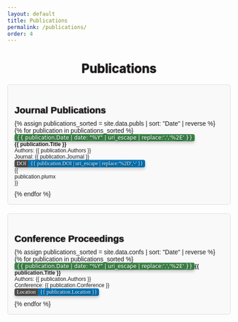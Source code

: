 ```yaml
---
layout: default
title: Publications
permalink: /publications/
order: 4
---
```


<script type="text/javascript" src="//cdn.plu.mx/widget-popup.js"></script>

<style>
  .publications-container {
    background-color: #f9f9f9;
    border: 1px solid #ddd;
    border-radius: 5px;
    padding: 15px;
    margin-bottom: 20px;
    font-family: Arial, sans-serif;
  }
  
  .entry-container {
    width: 100%;
    font-family: Arial, sans-serif;
    display: inline-table;
    vertical-align: top
    }

    .eighty {
    width: 88%;
    
  }
  .twenty {
    width: 10%;
    
  }


h1 {
  text-shadow: 0 0 2px #140000;
}
  .publications-title {
    font-size: 1.5em;
    margin-bottom: 10px;
  }
  ul {
    list-style: none;
    padding: 0;
    margin: 0;
  }
  li {
    margin-bottom: 10px;
    font-size: 12px;
  }
  .badge-container {
    display: inline-block;
    font-family: "Times New Roman", Times, serif; /* Change font to Times New Roman */
    font-size: 12px;
    font-weight: normal;
    border-radius: 4px; /* Adjust border-radius as needed for roundness */
    overflow: hidden;
    box-shadow: 0 4px 6px rgba(0, 0, 0, 0.2); /* Shadow effect */
    text-shadow: 2px 2px 6px rgba(0, 0, 0, 0.8); /* Add shadow effect to the text */
    text-rendering: "geometricPrecision";
}
.content {
    display: inline-block;
    padding: 1px 5px;
    margin-right: 0; /* Remove margin between elements */
}
.doi {
    background-color: #4f4f4f;
    text-rendering: "geometricPrecision";
    color: #fff;
    font-family: "Verdana,Geneva,DejaVu Sans,sans-serif";
}
.badge {
    background-color: #0375b6;
    text-rendering: "geometricPrecision";
    color: #f2f0ec;
}
.yearbadge {
    font-family: "DejaVu Sans", Times, serif; /* Change font to Times New Roman */
    text-rendering: "geometricPrecision";
    font-size: 12px;
    background-color: #3c8448;
    color: #fff;
    display: inline-block;
    padding: 1px 5px;
    box-shadow: 0 4px 6px rgba(0, 0, 0, 0.2); /* Shadow effect */
    text-shadow: 2px 2px 4px rgba(0, 0, 0, 0.5); /* Add shadow effect to the text */
    border-radius: 4px; /* Adjust border-radius as needed for roundness */
}
</style>

<h1 align="center">Publications</h1>

<div class="publications-container">
    <h1 class="publications-title">Journal Publications</h1>
    <ul>
    {% assign publications_sorted = site.data.publs | sort: "Date" | reverse %}
    {% for publication in publications_sorted %}
      <li>
       <div class="entry-container">
            <div class="entry-container eighty">
                <span class="yearbadge">{{ publication.Date | date: "%Y" | uri_escape | replace:'.','%2E' }}</span> <strong>{{ publication.Title }}</strong><br>
                Authors: {{ publication.Authors }}<br>
                Journal: {{ publication.Journal }}<br>
                <a href="{{ publication.DOI }}" target="_blank" class="badge-link">
                    <div class="badge-container"><span class="content doi">DOI</span><span class="content badge badge-primary">{{ publication.DOI | uri_escape | replace:'%2D','-' }}</span></div>
                </a>
            </div>
            <div class="entry-container twenty">
                {{ publication.plumx }}
            </div>
        </div>
    </li>
    {% endfor %}
  </ul>
</div>
<div class="publications-container">
  <h1 class="publications-title">Conference Proceedings</h1>
  <ul>
    {% assign publications_sorted = site.data.confs | sort: "Date" | reverse %}
    {% for publication in publications_sorted %}
      <li>
        <div class="entry-container">
          <span class="yearbadge">{{ publication.Date | date: "%Y" | uri_escape | replace:'.','%2E' }}</span><strong>{{ publication.Title }}</strong><br>
            Authors: {{ publication.Authors }}<br>
            Conference: {{ publication.Conference }}<br>
            <div class="badge-container"><span class="content doi">Location</span><span class="content badge badge-primary">{{ publication.Location }}</span></div>
        </div>
      </li>
    {% endfor %}
  </ul>
</div>